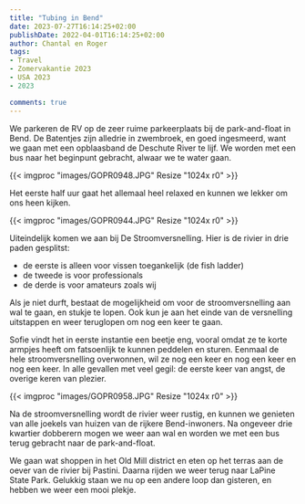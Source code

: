 ```yaml
---
title: "Tubing in Bend"
date: 2023-07-27T16:14:25+02:00
publishDate: 2022-04-01T16:14:25+02:00
author: Chantal en Roger
tags:
- Travel
- Zomervakantie 2023
- USA 2023
- 2023

comments: true
---
```


We parkeren de RV op de zeer ruime parkeerplaats bij de park-and-float in Bend. De Batentjes zijn alledrie in zwembroek, en goed ingesmeerd, want we gaan met een opblaasband de Deschute River te lijf. We worden met een bus naar het beginpunt gebracht, alwaar we te water gaan.

{{< imgproc "images/GOPR0948.JPG" Resize "1024x r0" >}}

Het eerste half uur gaat het allemaal heel relaxed en kunnen we lekker om ons heen kijken.

{{< imgproc "images/GOPR0944.JPG" Resize "1024x r0" >}}

Uiteindelijk komen we aan bij De Stroomversnelling. Hier is de rivier in drie paden gesplitst:

- de eerste is alleen voor vissen toegankelijk (de fish ladder)
- de tweede is voor professionals
- de derde is voor amateurs zoals wij

Als je niet durft, bestaat de mogelijkheid om voor de stroomversnelling aan wal te gaan, en stukje te lopen. Ook kun je aan het einde van de versnelling uitstappen en weer teruglopen om nog een keer te gaan.

Sofie vindt het in eerste instantie een beetje eng, vooral omdat ze te korte armpjes heeft om fatsoenlijk te kunnen peddelen en sturen. Eenmaal de hele stroomversnelling overwonnen, wil ze nog een keer en nog een keer en nog een keer. In alle gevallen met veel gegil: de eerste keer van angst, de overige keren van plezier.

{{< imgproc "images/GOPR0958.JPG" Resize "1024x r0" >}}

Na de stroomversnelling wordt de rivier weer rustig, en kunnen we genieten van alle joekels van huizen van de rijkere Bend-inwoners. Na ongeveer drie kwartier dobberern mogen we weer aan wal en worden we met een bus terug gebracht naar de park-and-float.

We gaan wat shoppen in het Old Mill district en eten op het terras aan de oever van de rivier bij Pastini. Daarna rijden we weer terug naar LaPine State Park. Gelukkig staan we nu op een andere loop dan gisteren, en hebben we weer een mooi plekje.
